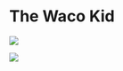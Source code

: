 # The Waco Kid

![](http://stream1.gifsoup.com/view4/1774385/waco-kid-o.gif)

![](https://33.media.tumblr.com/tumblr_md05053cwW1qfr6udo1_500.gif)
